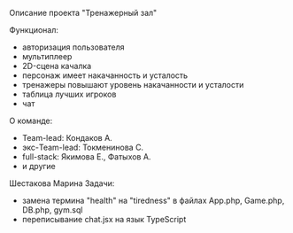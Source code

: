Описание проекта "Тренажерный зал"

Функционал:

* авторизация пользователя
* мультиплеер
* 2D-сцена качалка
* персонаж имеет накачанность и усталость
* тренажеры повышают уровень накачанности и усталости
* таблица лучших игроков
* чат

О команде:

* Team-lead: Кондаков А.
* экс-Team-lead: Токменинова С.
* full-stack: Якимова Е., Фатыхов А.
* и другие

Шестакова Марина
Задачи:
- замена термина "health" на "tiredness" в файлах App.php, Game.php, DB.php, gym.sql
- переписывание chat.jsx на язык TypeScript